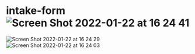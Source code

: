 # intake-form![Screen Shot 2022-01-22 at 16 24 41](https://user-images.githubusercontent.com/64991544/150706305-4b9402b6-7116-4639-a8c4-d516119e56f4.png)
![Screen Shot 2022-01-22 at 16 24 29](https://user-images.githubusercontent.com/64991544/150706306-72e0c2fc-bcd4-4b21-b506-68f8972398fc.png)
![Screen Shot 2022-01-22 at 16 24 03](https://user-images.githubusercontent.com/64991544/150706307-254d3035-eb3a-42c3-8196-efdcef783eda.png)
